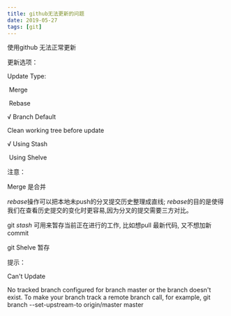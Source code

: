```yaml
---
title: github无法更新的问题
date: 2019-05-27 
tags: [git]
---
```


使用github 无法正常更新

<!--more-->

更新选项：

Update Type:

​	Merge  

​	Rebase 

√	Branch Default 

Clean working tree before update

√	Using Stash  

​	Using Shelve



注意：

Merge 是合并

*rebase*操作可以把本地未push的分叉提交历史整理成直线; *rebase*的目的是使得我们在查看历史提交的变化时更容易,因为分叉的提交需要三方对比。

git *stash* 可用来暂存当前正在进行的工作, 比如想pull 最新代码, 又不想加新commit

git  Shelve 暂存

提示：

Can't Update

No tracked branch configured for branch master or the branch doesn't exist. To make your branch track a remote branch call, for example, git branch --set-upstream-to origin/master master